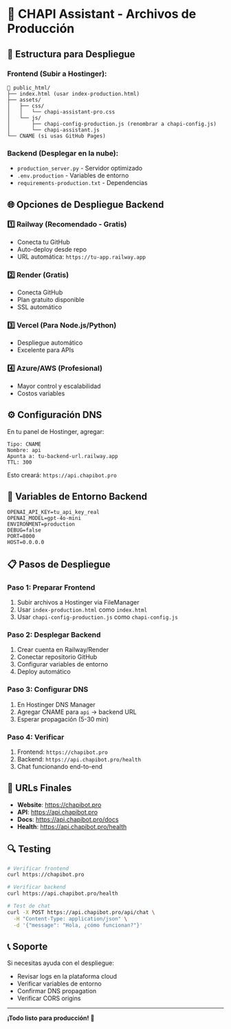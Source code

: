 # 🚀 CHAPI Assistant - Archivos de Producción

## 📁 Estructura para Despliegue

### Frontend (Subir a Hostinger):
```
📂 public_html/
├── index.html (usar index-production.html)
├── assets/
│   ├── css/
│   │   └── chapi-assistant-pro.css
│   └── js/
│       ├── chapi-config-production.js (renombrar a chapi-config.js)
│       └── chapi-assistant.js
└── CNAME (si usas GitHub Pages)
```

### Backend (Desplegar en la nube):
- `production_server.py` - Servidor optimizado
- `.env.production` - Variables de entorno
- `requirements-production.txt` - Dependencias

## 🌐 Opciones de Despliegue Backend

### 1️⃣ Railway (Recomendado - Gratis)
- Conecta tu GitHub
- Auto-deploy desde repo
- URL automática: `https://tu-app.railway.app`

### 2️⃣ Render (Gratis)
- Conecta GitHub
- Plan gratuito disponible
- SSL automático

### 3️⃣ Vercel (Para Node.js/Python)
- Despliegue automático
- Excelente para APIs

### 4️⃣ Azure/AWS (Profesional)
- Mayor control y escalabilidad
- Costos variables

## ⚙️ Configuración DNS

En tu panel de Hostinger, agregar:

```
Tipo: CNAME
Nombre: api
Apunta a: tu-backend-url.railway.app
TTL: 300
```

Esto creará: `https://api.chapibot.pro`

## 🔧 Variables de Entorno Backend

```env
OPENAI_API_KEY=tu_api_key_real
OPENAI_MODEL=gpt-4o-mini
ENVIRONMENT=production
DEBUG=false
PORT=8000
HOST=0.0.0.0
```

## 📋 Pasos de Despliegue

### Paso 1: Preparar Frontend
1. Subir archivos a Hostinger via FileManager
2. Usar `index-production.html` como `index.html`
3. Usar `chapi-config-production.js` como `chapi-config.js`

### Paso 2: Desplegar Backend
1. Crear cuenta en Railway/Render
2. Conectar repositorio GitHub
3. Configurar variables de entorno
4. Deploy automático

### Paso 3: Configurar DNS
1. En Hostinger DNS Manager
2. Agregar CNAME para `api` → backend URL
3. Esperar propagación (5-30 min)

### Paso 4: Verificar
1. Frontend: `https://chapibot.pro`
2. Backend: `https://api.chapibot.pro/health`
3. Chat funcionando end-to-end

## 🎯 URLs Finales

- **Website**: https://chapibot.pro
- **API**: https://api.chapibot.pro
- **Docs**: https://api.chapibot.pro/docs
- **Health**: https://api.chapibot.pro/health

## 🔍 Testing

```bash
# Verificar frontend
curl https://chapibot.pro

# Verificar backend
curl https://api.chapibot.pro/health

# Test de chat
curl -X POST https://api.chapibot.pro/api/chat \
  -H "Content-Type: application/json" \
  -d '{"message": "Hola, ¿cómo funcionan?"}'
```

## 📞 Soporte

Si necesitas ayuda con el despliegue:
- Revisar logs en la plataforma cloud
- Verificar variables de entorno
- Confirmar DNS propagation
- Verificar CORS origins

---

**¡Todo listo para producción! 🎉**
